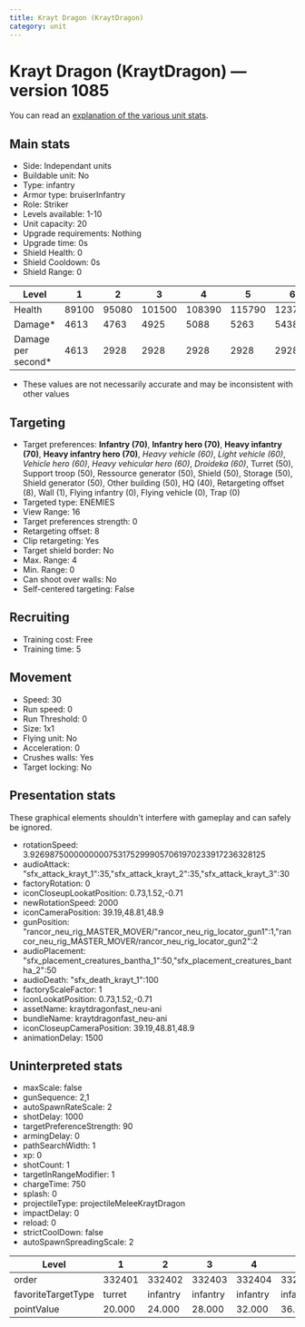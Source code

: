 ```yaml
---
title: Krayt Dragon (KraytDragon)
category: unit
---
```


# Krayt Dragon (KraytDragon) — version 1085

You can read an [explanation  of the various unit stats](unitexplained.md).

## Main stats

  * Side: Independant units
  * Buildable unit: No
  * Type: infantry
  * Armor type: bruiserInfantry
  * Role: Striker
  * Levels available: 1-10
  * Unit capacity: 20
  * Upgrade requirements: Nothing
  * Upgrade time: 0s
  * Shield Health: 0
  * Shield Cooldown: 0s
  * Shield Range: 0

|Level             |1    |2    |3     |4     |5     |6     |7     |8     |9     |10    |
|------------------|-----|-----|------|------|------|------|------|------|------|------|
|Health            |89100|95080|101500|108390|115790|123750|132300|141500|151400|152260|
|Damage*           |4613 |4763 |4925  |5088  |5263  |5438  |5625  |5813  |6013  |6225  |
|Damage per second*|4613 |2928 |2928  |2928  |2928  |2928  |2928  |2928  |2928  |2928  |

* These values are not necessarily accurate and may be inconsistent with other values

## Targeting

  * Target preferences: **Infantry (70)**, **Infantry hero (70)**, **Heavy infantry (70)**, **Heavy infantry hero (70)**, _Heavy vehicle (60)_, _Light vehicle (60)_, _Vehicle hero (60)_, _Heavy vehicular hero (60)_, _Droideka (60)_, Turret (50), Support troop (50), Ressource generator (50), Shield (50), Storage (50), Shield generator (50), Other building (50), HQ (40), Retargeting offset (8), Wall (1), Flying infantry (0), Flying vehicle (0), Trap (0)
  * Targeted type: ENEMIES
  * View Range: 16
  * Target preferences strength: 0
  * Retargeting offset: 8
  * Clip retargeting: Yes
  * Target shield border: No
  * Max. Range: 4
  * Min. Range: 0
  * Can shoot over walls: No
  * Self-centered targeting: False

## Recruiting

  * Training cost: Free
  * Training time: 5

## Movement

  * Speed: 30
  * Run speed: 0
  * Run Threshold: 0
  * Size: 1x1
  * Flying unit: No
  * Acceleration: 0
  * Crushes walls: Yes
  * Target locking: No

## Presentation stats

These graphical elements shouldn't interfere with gameplay and can safely be ignored.

  * rotationSpeed: 3.92698750000000007531752999057061970233917236328125
  * audioAttack: "sfx_attack_krayt_1":35,"sfx_attack_krayt_2":35,"sfx_attack_krayt_3":30
  * factoryRotation: 0
  * iconCloseupLookatPosition: 0.73,1.52,-0.71
  * newRotationSpeed: 2000
  * iconCameraPosition: 39.19,48.81,48.9
  * gunPosition: "rancor_neu_rig_MASTER_MOVER/"rancor_neu_rig_locator_gun1":1,"rancor_neu_rig_MASTER_MOVER/rancor_neu_rig_locator_gun2":2
  * audioPlacement: "sfx_placement_creatures_bantha_1":50,"sfx_placement_creatures_bantha_2":50
  * audioDeath: "sfx_death_krayt_1":100
  * factoryScaleFactor: 1
  * iconLookatPosition: 0.73,1.52,-0.71
  * assetName: kraytdragonfast_neu-ani
  * bundleName: kraytdragonfast_neu-ani
  * iconCloseupCameraPosition: 39.19,48.81,48.9
  * animationDelay: 1500

## Uninterpreted stats

  * maxScale: false
  * gunSequence: 2,1
  * autoSpawnRateScale: 2
  * shotDelay: 1000
  * targetPreferenceStrength: 90
  * armingDelay: 0
  * pathSearchWidth: 1
  * xp: 0
  * shotCount: 1
  * targetInRangeModifier: 1
  * chargeTime: 750
  * splash: 0
  * projectileType: projectileMeleeKraytDragon
  * impactDelay: 0
  * reload: 0
  * strictCoolDown: false
  * autoSpawnSpreadingScale: 2

|Level             |1     |2       |3       |4       |5       |6       |7       |8       |9       |10      |
|------------------|------|--------|--------|--------|--------|--------|--------|--------|--------|--------|
|order             |332401|332402  |332403  |332404  |332405  |332406  |332407  |332408  |332409  |332410  |
|favoriteTargetType|turret|infantry|infantry|infantry|infantry|infantry|infantry|infantry|infantry|infantry|
|pointValue        |20.000|24.000  |28.000  |32.000  |36.000  |40.000  |44.000  |48.000  |52.000  |60.000  |


